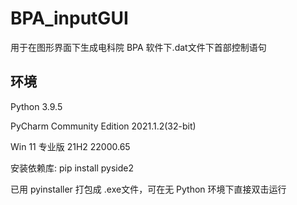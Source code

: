 # BPA_inputGUI
用于在图形界面下生成电科院 BPA 软件下.dat文件下首部控制语句
## 环境
Python 3.9.5

PyCharm Community Edition 2021.1.2(32-bit)

Win 11 专业版 21H2 22000.65

安装依赖库: pip install pyside2

已用 pyinstaller 打包成 .exe文件，可在无 Python 环境下直接双击运行
